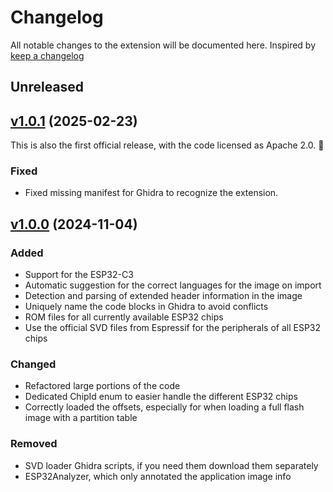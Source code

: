 # Changelog

All notable changes to the extension will be documented here. Inspired
by [keep a changelog](https://keepachangelog.com/en/1.0.0/)

## Unreleased

## [v1.0.1](https://github.com/saibotk/ghidra-esp32-flash-loader/tree/v1.0.1) (2025-02-23)

This is also the first official release, with the code licensed as Apache 2.0. 🥳

### Fixed

- Fixed missing manifest for Ghidra to recognize the extension.

## [v1.0.0](https://github.com/saibotk/ghidra-esp32-flash-loader/tree/v1.0.0) (2024-11-04)

### Added

- Support for the ESP32-C3
- Automatic suggestion for the correct languages for the image on import
- Detection and parsing of extended header information in the image
- Uniquely name the code blocks in Ghidra to avoid conflicts
- ROM files for all currently available ESP32 chips
- Use the official SVD files from Espressif for the peripherals of all ESP32 chips

### Changed

- Refactored large portions of the code
- Dedicated ChipId enum to easier handle the different ESP32 chips
- Correctly loaded the offsets, especially for when loading a full flash image with a partition table

### Removed

- SVD loader Ghidra scripts, if you need them download them separately
- ESP32Analyzer, which only annotated the application image info